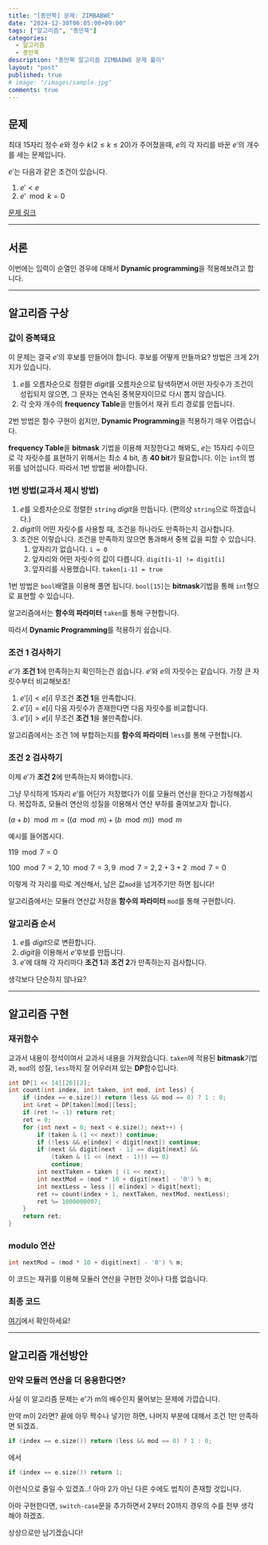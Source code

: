 ```yaml
---
title: "[종만북] 문제: ZIMBABWE"
date: "2024-12-30T06:05:00+09:00"
tags: ["알고리즘", "종만북"]
categories:
  - 알고리즘
  - 종만북
description: "종만북 알고리즘 ZIMBABWE 문제 풀이"
layout: "post"
published: true
# image: "/images/sample.jpg"
comments: true
---
```


## 문제
최대 15자리 정수 $e$와 정수 $k(2 \leq k \leq 20)$가 주어졌을때, $e$의 각 자리를 바꾼 $e'$의 개수를 세는 문제입니다.

$e'$는 다음과 같은 조건이 있습니다.
1. $e' < e$
2. $e' \mod k = 0$

[문제 링크](https://algospot.com/judge/problem/read/ZIMBABWE)

* * *

## 서론
이번에는 입력이 순열인 경우에 대해서 **Dynamic programming**을 적용해보려고 합니다.

* * *

## 알고리즘 구상
### 값이 중복돼요
이 문제는 결국 $e'$의 후보를 만들어야 합니다.
후보를 어떻게 만들까요? 방법은 크게 2가지가 있습니다.
1. $e$를 오름차순으로 정렬한 $digit$를 오름차순으로 탐색하면서 어떤 자릿수가 조건이 성립되지 않으면, 그 문자는 연속된 중복문자이므로 다시 뽑지 않습니다.
2. 각 숫자 개수의 **frequency Table**을 만들어서 재귀 트리 경로를 만듭니다.

2번 방법은 함수 구현이 쉽지만, **Dynamic Programming**을 적용하기 매우 어렵습니다. 

**frequency Table**을 **bitmask** 기법을 이용해 저장한다고 해봐도,
$e$는 15자리 수이므로 각 자릿수를 표현하기 위해서는 최소 4 bit, 총 **40 bit**가 필요합니다. 이는 ```int```의 범위를 넘어섭니다. 따라서 1번 방법을 써야합니다.

### 1번 방법(교과서 제시 방법)
1. $e$를 오름차순으로 정렬한 ```string``` $digit$을 만듭니다. (편의상 ```string```으로 하겠습니다.)
2. $digit$의 어떤 자릿수를 사용할 때, 조건을 하나라도 만족하는지 검사합니다.
3. 조건은 이렇습니다. 조건을 만족하지 않으면 통과해서 중복 값을 피할 수 있습니다.
    1. 앞자리가 없습니다. ```i = 0```
    2. 앞자리와 어떤 자릿수의 값이 다릅니다. ```digit[i-1] != digit[i]```
    3. 앞자리를 사용했습니다. ```taken[i-1] = true```

1번 방법은 ```bool```배열을 이용해 풀면 됩니다. ```bool[15]```는 **bitmask**기법을 통해 ```int```형으로 표현할 수 있습니다.

알고리즘에서는 **함수의 파라미터** ```taken```를 통해 구현합니다.

따라서 **Dynamic Programming**를 적용하기 쉽습니다.

### 조건 1 검사하기
$e'$가 **조건 1**에 만족하는지 확인하는건 쉽습니다.
$e'$와 $e$의 자릿수는 같습니다. 가장 큰 자릿수부터 비교해보죠!

1. $e'[i] < e[i]$ 무조건 **조건 1**을 만족합니다.
2. $e'[i] = e[i]$ 다음 자릿수가 존재한다면 다음 자릿수를 비교합니다.
3. $e'[i] > e[i]$ 무조건 **조건 1**을 불만족합니다.

알고리즘에서는 조건 1에 부합하는지를 **함수의 파라미터** ```less```를 통해 구현합니다.

### 조건 2 검사하기
이제 $e'$가 **조건 2**에 만족하는지 봐야합니다.

그냥 무식하게 15자리 $e'$를 어딘가 저장했다가 이를 모듈러 연산을 한다고 가정해봅시다. 복잡하죠, 모듈러 연산의 성질을 이용해서 연산 부하를 줄여보고자 합니다.

$(a + b) \mod m = \big((a \mod m) + (b \mod m)\big) \mod m$

예시를 들어봅시다.

$119 \mod 7 = 0$

$100 \mod 7 = 2, 10 \mod 7 = 3, 9 \mod 7 = 2, 2 + 3 + 2 \mod 7 = 0$

이렇게 각 자리를 따로 계산해서, 남은 값```mod```을 넘겨주기만 하면 됩니다!

알고리즘에서는 모듈러 연산값 저장을 **함수의 파라미터** ```mod```를 통해 구현합니다.

### 알고리즘 순서
1. $e$를 $digit$으로 변환합니다.
2. $digit$을 이용해서 $e'$후보를 만듭니다.
3. $e'$에 대해 각 자리마다 **조건 1**과 **조건 2**가 만족하는지 검사합니다.

생각보다 단순하지 않나요?

* * *

## 알고리즘 구현
### 재귀함수
교과서 내용이 정석이여서 교과서 내용을 가져왔습니다.
```taken```에 적용된 **bitmask**기법과, ```mod```의 성질, ```less```까지 잘 어우러져 있는 **DP**함수입니다.
```c++
int DP[1 << 14][20][2];
int count(int index, int taken, int mod, int less) {
    if (index == e.size()) return (less && mod == 0) ? 1 : 0;
    int &ret = DP[taken][mod][less];
    if (ret != -1) return ret;
    ret = 0;
    for (int next = 0; next < e.size(); next++) {
        if (taken & (1 << next)) continue;
        if (!less && e[index] < digit[next]) continue;
        if (next && digit[next - 1] == digit[next] &&
            (taken & (1 << (next - 1))) == 0)
            continue;
        int nextTaken = taken | (1 << next);
        int nextMod = (mod * 10 + digit[next] - '0') % m;
        int nextLess = less || e[index] > digit[next];
        ret += count(index + 1, nextTaken, nextMod, nextLess);
        ret %= 1000000007;
    }
    return ret;
}
```

### modulo 연산
```c++
int nextMod = (mod * 10 + digit[next] - '0') % m;
```
이 코드는 재귀를 이용해 모듈러 연산을 구현한 것이나 다름 없습니다.

### 최종 코드
[여기](https://github.com/sossos5989/algorithm/blob/main/algospot/zimbabwe.cc)에서 확인하세요!

* * *

## 알고리즘 개선방안
### 만약 모듈러 연산을 더 응용한다면?
사실 이 알고리즘 문제는 e'가 m의 배수인지 물어보는 문제에 가깝습니다.

만약 m이 2라면? 끝에 아무 짝수나 넣기만 하면, 나머지 부분에 대해서 조건 1만 만족하면 되겠죠.

```c++
if (index == e.size()) return (less && mod == 0) ? 1 : 0;
```
에서
```c++
if (index == e.size()) return 1;
```
이런식으로 줄일 수 있겠죠..! 아마 2가 아닌 다른 수에도 법칙이 존재할 것입니다.

아마 구현한다면, ```switch-case```문을 추가하면서 2부터 20까지 경우의 수를 전부 생각해야 하겠죠.

상상으로만 남기겠습니다!